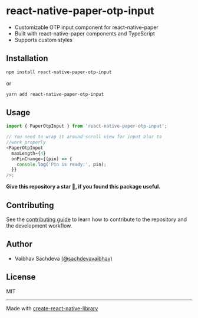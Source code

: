 # react-native-paper-otp-input

- Customizable OTP input component for react-native-paper
- Built with react-native-paper components and TypeScript
- Supports custom styles

## Installation

```sh
npm install react-native-paper-otp-input
```

or

```sh
yarn add react-native-paper-otp-input
```

## Usage

```js
import { PaperOtpInput } from 'react-native-paper-otp-input';

// You need to wrap it around scroll view for input blur to
//work properly
<PaperOtpInput
  maxLength={4}
  onPinChange={(pin) => {
    console.log('Pin is ready:', pin);
  }}
/>;
```

**Give this repository a star 🌟, if you found this package useful.**

## Contributing

See the [contributing guide](CONTRIBUTING.md) to learn how to contribute to the repository and the development workflow.

## Author

- Vaibhav Sachdeva [(@sachdevavaibhav)](https://github.com/sachdevavaibhav)

## License

MIT

---

Made with [create-react-native-library](https://github.com/callstack/react-native-builder-bob)

